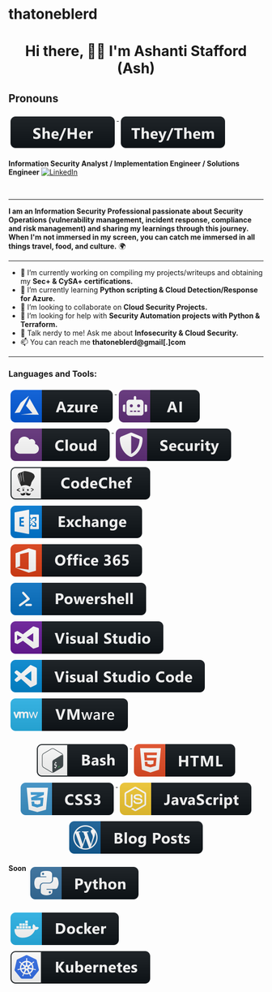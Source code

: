 # thatoneblerd
<h1 align="center">Hi there, 👋🏽 I'm Ashanti Stafford (Ash) </h1>

## Pronouns
<p align="left">
<a href="#">
  <img src="svg/pronouns/sheher.svg" alt="she / her" style="vertical-align:top; margin:6px 4px">
</a>
<a href="#">
  <img src="svg/pronouns/theythem.svg" alt="they / them" style="vertical-align:top; margin:6px 4px">
</a>  
</p>

**Information Security Analyst / Implementation Engineer / Solutions Engineer** [![LinkedIn](https://img.shields.io/badge/linkedin-%230077B5.svg?style=for-the-badge&logo=linkedin&logoColor=white)](https://linkedin.com/in/ashantidstafford)

<br/>

---

**I am an Information Security Professional passionate about Security Operations (vulnerability management, incident response, compliance and risk management) and sharing my learnings through this journey. When I'm not immersed in my screen, you can catch me immersed in all things travel, food, and culture.** 🌍 

---

- 🧠 I’m currently working on compiling my projects/writeups and obtaining my **Sec+ & CySA+ certifications.**
- 🌱 I’m currently learning **Python scripting  & Cloud Detection/Response for Azure.**
- 💬 I’m looking to collaborate on **Cloud Security Projects.**
- 🔭 I’m looking for help with **Security Automation projects with Python & Terraform.**
- 🤔 Talk nerdy to me! Ask me about **Infosecurity & Cloud Security.** 
- 📫 You can reach me **thatoneblerd@gmail[.]com**

---

<h3 align="left">Languages and Tools:</h3>
 <a href="#">
    <img src="svg/dev/services/azure.svg" alt="azure" style="vertical-align:top; margin:6px 4px">
  </a> 
<a href="#">
    <img src="svg/dev/misc/ai.svg" alt="ai" style="vertical-align:top; margin:6px 4px">
  </a>  
<a href="#">
    <img src="svg/dev/misc/cloud.svg" alt="cloud" style="vertical-align:top; margin:6px 4px">
  </a>  
  <a href="#">
    <img src="svg/dev/misc/security.svg" alt="security" style="vertical-align:top; margin:6px 4px">
  </a>  
    <a href="#">
    <img src="svg/dev/services/codechef.svg" alt="codechef" style="vertical-align:top; margin:6px 4px">
  </a> 
   <a href="#">
    <img src="svg/dev/services/exchange.svg" alt="exchange" style="vertical-align:top; margin:6px 4px">
  </a> 
    <a href="#">
    <img src="svg/dev/services/office_365.svg" alt="office 365" style="vertical-align:top; margin:6px 4px">
  </a> 
  
  <a href="#">
    <img src="svg/dev/tools/powershell.svg" alt="powershell" style="vertical-align:top; margin:6px 4px">
  </a> 


  <a href="#">
    <img src="svg/dev/tools/visualstudio.svg" alt="visualstudio" style="vertical-align:top; margin:6px 4px">
  </a> 

  <a href="#">
    <img src="svg/dev/tools/visualstudio_code.svg" alt="visualstudio_code" style="vertical-align:top; margin:6px 4px">
  </a> 


  <a href="#">
    <img src="svg/dev/tools/vmware.svg" alt="vmware" style="vertical-align:top; margin:6px 4px">
  </a> 
  
  
  
  
  
  
  
<p align="center">
 
   <a href="#">
    <img src="svg/dev/tools/bash.svg" alt="bash" style="vertical-align:top; margin:6px 4px">
  </a> 
<a href="#">
    <img src="svg/dev/languages/html.svg" alt="html" style="vertical-align:top; margin:6px 4px">
  </a>  
  <a href="#">
    <img src="svg/dev/languages/css3.svg" alt="css3" style="vertical-align:top; margin:6px 4px">
  </a>  
    <a href="#">
    <img src="svg/dev/languages/js.svg" alt="js" style="vertical-align:top; margin:6px 4px">
  </a> 
<a href="#">
    <img src="svg/blogs/wordpress.svg" alt="wordpress" style="vertical-align:top; margin:6px 4px">
  </a>
 

  
  **Soon**
  <a href="#">
    <img src="svg/dev/languages/python.svg" alt="python" style="vertical-align:top; margin:6px 4px">
  </a>  


  <a href="#">
    <img src="svg/dev/tools/docker.svg" alt="docker" style="vertical-align:top; margin:6px 4px">
  </a> 

  <a href="#">
    <img src="svg/dev/services/kubernetes.svg" alt="kubernetes" style="vertical-align:top; margin:6px 4px">
  </a> 
</p>
